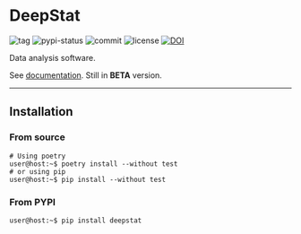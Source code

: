 # DeepStat

![tag](https://img.shields.io/github/tag-date/aszadzinski/deepstat.svg)
![pypi-status](https://img.shields.io/pypi/v/deepstat)
![commit](https://img.shields.io/github/last-commit/aszadzinski/deepstat.svg)
![license](https://img.shields.io/github/license/aszadzinski/deepstat.svg)
[![DOI](https://zenodo.org/badge/787179913.svg)](https://zenodo.org/doi/10.5281/zenodo.11292251)

Data analysis software.

See [documentation](https://aszadzinski.github.io/deepstat/). Still in **BETA** version.


---

## Installation

### From source

```console
# Using poetry
user@host:~$ poetry install --without test 
# or using pip
user@host:~$ pip install --without test 
```


### From PYPI

```console
user@host:~$ pip install deepstat
```


